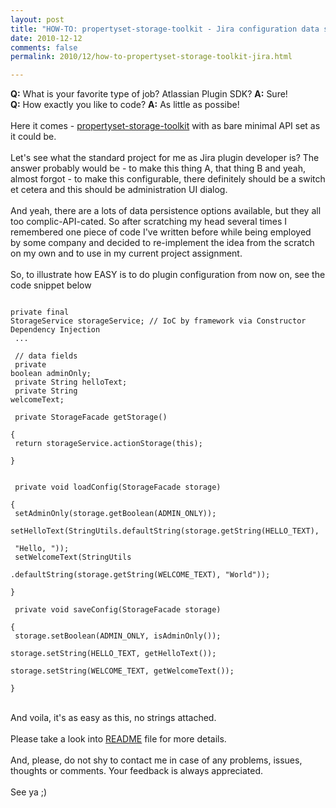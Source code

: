 ```yaml
---
layout: post
title: "HOW-TO: propertyset-storage-toolkit - Jira configuration data storage made easy"
date: 2010-12-12
comments: false
permalink: 2010/12/how-to-propertyset-storage-toolkit-jira.html

---
```


<b>Q:</b> What is your favorite type of job? Atlassian Plugin SDK? <b>A:</b> Sure!<br /><b>Q:</b> How exactly you like to code? <b>A:</b> As little as possibe!<br /><br />Here it comes -&nbsp;<a href="https://github.com/leonardinius/propertyset-storage-toolkit">propertyset-storage-toolkit</a>&nbsp;with as bare minimal API set as it could be.<br /><br />Let's see what the standard project for me as Jira plugin developer is? The answer probably would be - to make this thing A, that thing B and yeah, almost forgot - to make this configurable, there definitely should be a switch et cetera and this should be administration UI dialog.<br /><br />And yeah, there are a lots of data persistence options available, but they all too complic-API-cated. So after&nbsp;scratching&nbsp;my head several times I remembered one piece of code I've written before while being employed &nbsp; by some company and decided to re-implement the idea from the scratch on my own and to use in my current project&nbsp;assignment.<br /><br />So, to illustrate how EASY is to do plugin configuration from now on, see the code snippet below<br /><pre><code class="java"><br />private final StorageService storageService; // IoC by framework via Constructor Dependency Injection<br /> ...<br /><br /> // data fields<br /> private boolean adminOnly;<br /> private String helloText;<br /> private String welcomeText;<br /><br /> private StorageFacade getStorage()<br /> {<br />     return storageService.actionStorage(this);<br /> }<br /><br /><br /> private void loadConfig(StorageFacade storage)<br /> {<br />     setAdminOnly(storage.getBoolean(ADMIN_ONLY));<br />     setHelloText(StringUtils.defaultString(storage.getString(HELLO_TEXT), <br />         "Hello, "));<br />     setWelcomeText(StringUtils<br />         .defaultString(storage.getString(WELCOME_TEXT), "World"));<br /> }<br /><br /> private void saveConfig(StorageFacade storage)<br /> {<br />     storage.setBoolean(ADMIN_ONLY, isAdminOnly());<br />     storage.setString(HELLO_TEXT, getHelloText());<br />     storage.setString(WELCOME_TEXT, getWelcomeText());<br /> }<br /></code></pre><br />And voila, it's as easy as this, no strings attached. <br /><br />Please take a look into&nbsp;<a href="https://github.com/leonardinius/propertyset-storage-toolkit/blob/master/README.md">README</a> file for more details.<br /><br />And, please, do not shy to contact me in case of any problems, issues, thoughts or comments. Your feedback is always appreciated. <br /><br />See ya ;)
